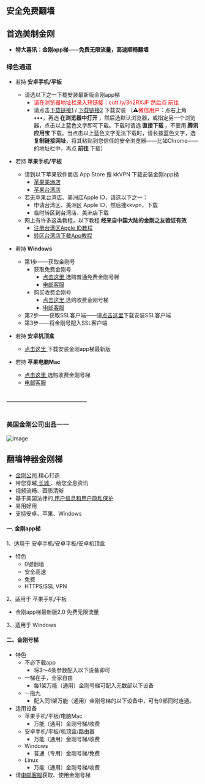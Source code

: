 ## 安全免费翻墙
## 首选美制金刚
- <strong>特大喜讯：金刚app梯——免费无限流量，高速顺畅翻墙</strong>

### 绿色通道
- 若持<strong> 安卓手机/平板</strong>
  - 请选以下之一下载安装最新版金刚app梯
    - <font color="red">请在浏览器地址栏录入短链接：cutt.ly/3h2RXJF  然后点 前往</font>
    - 请点击[下载链接1](https://github.com/a2zitpro/client/releases/download/latest/app-prod-release.apk) / [下载链接2](https://bitbucket.org/kk64/public/downloads/app-prod-release.apk) 下载安装
（⚠️<font color="red">微信用户</font>：点右上角 •••，再选<strong> 在浏览器中打开 </strong>，然后选默认浏览器，或指定另一个浏览器，点击以上蓝色文字即可下载。下载时请选<strong> 直接下载 </strong>，不要用<strong> 腾讯应用宝 </strong>下载。当点击以上蓝色文字无法下载时，请长按蓝色文字，选<Strong> 复制链接网址</Strong>，将其粘贴到您信任的安全浏览器——比如Chrome——的地址栏中，再点<strong> 前往 </strong>下载）


- 若持<strong> 苹果手机/平板</strong>
  - 请到以下苹果软件商店 App Store 搜 kkVPN 下载安装金刚app梯
    - [苹果美洲店](https://apps.apple.com/us/app/kkvpn/id1530649322)
    - [苹果台湾店](https://apps.apple.com/tw/app/kkvpn/id1530649322)
  - 若无苹果台湾店、美洲店Apple ID，请选以下之一：
    - 申请台湾区、美洲区 Apple ID，然后搜kkvpn，下载
    - 临时转区到台湾店、美洲店下载
  - 网上有许多这类教程，以下教程<Strong> 经来自中国大陆的金刚之友验证有效 </Strong>
    - [注册台湾区Apple ID教程](https://github.com/a2zitpro/web/blob/master/LadderFree/kkDictionary/kkAppLadder/iOS/CreatAppleIDofTaiwan.md)
    - [转区台湾店下载App教程](https://zhidao.baidu.com/question/1372055786690652499.html)

- 若持<strong> Windows</strong>
  - 第1步——获取金刚号
    - 获取免费金刚号
      - [点击这里 ](https://www.atozitpro.net/zh)选购普通免费金刚号梯
      - [电邮客服 ](mailto:cs@a2zit.us)
    - 购买收费金刚号
      - [点击这里 ](https://www.atozitpro.net/zh)选购收费金刚号梯
      - [电邮客服 ](mailto:cs@a2zit.us)
  - 第2步——获取SSL客户端——请[点击这里](https://github.com/a2zitpro/web/blob/master/LadderFree/Windows/WinAllVersion/KKLadderAPP/KKLadderAPPConfigure.md)下载安装SSL客户端
  - 第3步——将金刚号配入SSL客户端
- 若持<strong> 安卓机顶盒</strong>
  - [点击这里 ](https://github.com/a2zitpro/web/blob/master/LadderFree/Android/TVBox/KKLadderAPP/KKLadderAPPConfigure.md)下载安装金刚app梯最新版

- 若持<strong> 苹果电脑Mac</strong>
  - [点击这里 ](https://www.atozitpro.net/zh)选购收费金刚号梯
  - [电邮客服 ](mailto:cs@a2zit.us)

<br>
———————————————
<br>
<br>

### 美国金刚公司出品一一

![image](l-w-s-athird.png)

## 翻墙神器金刚梯
- [ 金刚公司 ](https://github.com/a2zitpro/web/blob/master/LadderFree/kkDictionary/Atozitpro.md)精心打造
- 带您穿越[ 长城 ](https://github.com/a2zitpro/web/blob/master/LadderFree/kkDictionary/TheWallInTheInternet.md)、给您全息资讯
- 视频流畅、画质清晰
- 基于美国法律的[ 用户信息和用户隐私保护 ](https://github.com/a2zitpro/web/blob/master/LadderFree/kkDictionary/KKEnduserContract.md)
- 易用好用
- 支持安卓、苹果、Windows
  
 
#### 一. 金刚app梯
1、适用于 安卓手机/安卓平板/安卓机顶盒

  - 特色
    - 0键翻墙
    - 安全高速 
    - 免费
    - HTTPS/SSL VPN

2、适用于 苹果手机/平板
  - 金刚app梯最新版2.0 免费无限流量

3、适用于 Windows


#### 二、金刚号梯 
- 特色
  - 不必下载app 
    - 将3～4条参数配入以下设备即可
  - 一梯在手，全家自由
    - 每1架万能（通用）金刚号梯可配入无数部以下设备
  - 一拖九
    - 配入同1架万能（通用）金刚号梯的以下设备中，可有9部同时连通。
- 适用设备
  - 苹果手机/平板/电脑Mac
    - 万能（通用）金刚号梯/收费
  - 安卓手机/平板/机顶盒/路由器
    - 万能（通用）金刚号梯/收费
  - Windows
    - 普通（专用）金刚号梯/免费
  - Linux
    - 万能（通用）金刚号梯/收费
- 请[电邮客服](mailto:cs@a2zitpro.com)获取、使用金刚号梯

